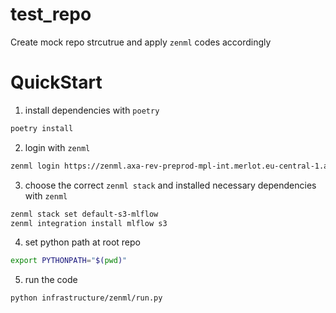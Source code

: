 # test_repo
Create mock repo strcutrue and apply `zenml` codes accordingly

# QuickStart

1. install dependencies with `poetry`
```bash
poetry install 
```
2. login with `zenml`
```bash
zenml login https://zenml.axa-rev-preprod-mpl-int.merlot.eu-central-1.aws.openpaas.axa-cloud.com --no-verify-ssl
```
3. choose the correct `zenml stack` and installed necessary dependencies with `zenml`
```bash
zenml stack set default-s3-mlflow
zenml integration install mlflow s3
```
4. set python path at root repo
```bash
export PYTHONPATH="$(pwd)"
```
5. run the code
```bash
python infrastructure/zenml/run.py
```